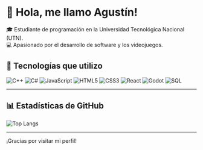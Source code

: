 # 👋 Hola, me llamo Agustín!

🎓 Estudiante de programación en la Universidad Tecnológica Nacional (UTN).  
💻 Apasionado por el desarrollo de software y los videojuegos.

## 🧠 Tecnologías que utilizo

![C++](https://img.shields.io/badge/C++-00599C?style=for-the-badge&logo=c%2B%2B&logoColor=white)
![C#](https://img.shields.io/badge/C%23-239120?style=for-the-badge&logo=c-sharp&logoColor=white)
![JavaScript](https://img.shields.io/badge/JavaScript-F7DF1E?style=for-the-badge&logo=javascript&logoColor=black)
![HTML5](https://img.shields.io/badge/HTML5-E34F26?style=for-the-badge&logo=html5&logoColor=white)
![CSS3](https://img.shields.io/badge/CSS3-1572B6?style=for-the-badge&logo=css3&logoColor=white)
![React](https://img.shields.io/badge/React-20232A?style=for-the-badge&logo=react&logoColor=61DAFB)
![Godot](https://img.shields.io/badge/Godot-478CBF?style=for-the-badge&logo=godot-engine&logoColor=white)
![SQL](https://img.shields.io/badge/SQL-4479A1?style=for-the-badge&logo=postgresql&logoColor=white)

---

## 📊 Estadísticas de GitHub

![Top Langs](https://github-readme-stats.vercel.app/api/top-langs/?username=AgVince7&layout=compact&langs_count=8&theme=tokyonight)

---

¡Gracias por visitar mi perfil!
